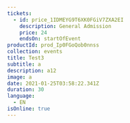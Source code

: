 ```yaml
---
tickets:
  - id: price_1IDMEYG9T6XK0FGiV7ZXA2EI
    description: General Admission
    price: 24
    endsOn: startOfEvent
productId: prod_Ip0FGoQob0nnss
collection: events
title: Test3
subtitle: a
description: a12
image: a
date: 2021-01-25T03:58:22.341Z
duration: 30
language:
  - EN
isOnline: true
---
```

